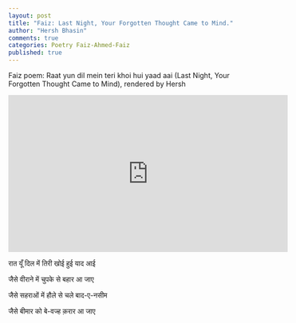 ```yaml
---
layout: post
title: "Faiz: Last Night, Your Forgotten Thought Came to Mind."
author: "Hersh Bhasin"
comments: true
categories: Poetry Faiz-Ahmed-Faiz
published: true
---
```


Faiz poem: Raat yun dil mein teri khoi hui yaad aai (Last Night, Your Forgotten Thought Came to Mind), rendered by Hersh

 <iframe width="560" height="315" src="https://www.youtube.com/embed/nB9IyEyE-XM" frameborder="0" allow="accelerometer; autoplay; encrypted-media; gyroscope; picture-in-picture" allowfullscreen></iframe>

रात यूँ दिल में तिरी खोई हुई याद आई 

जैसे वीराने में चुपके से बहार आ जाए 

जैसे सहराओं में हौले से चले बाद-ए-नसीम 

जैसे बीमार को बे-वज्ह क़रार आ जाए